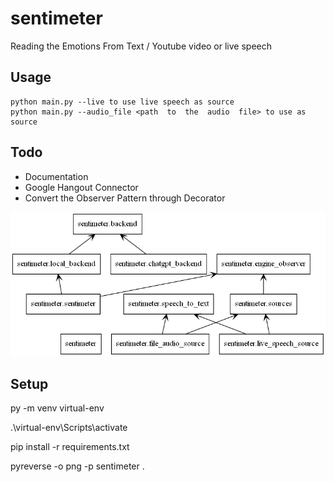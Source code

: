 
# sentimeter

Reading the Emotions From Text / Youtube video or live speech


## Usage

    python main.py --live to use live speech as source
    python main.py --audio_file <path  to  the  audio  file> to use as source

## Todo
* Documentation
* Google Hangout Connector
* Convert the Observer Pattern through Decorator

![Alt text](packages_sentimeter.png?raw=true "Design")
  

## Setup

py -m venv virtual-env

.\virtual-env\Scripts\activate

pip install -r requirements.txt

pyreverse -o png -p sentimeter .